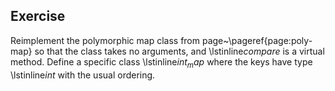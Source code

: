   
  
## Exercise
  Reimplement the polymorphic map class from page~\pageref{page:poly-map}
  so that the class takes no arguments, and \lstinline$compare$ is a
  virtual method.  Define a specific class \lstinline$int_map$ where
  the keys have type \lstinline$int$ with the usual ordering.
  
